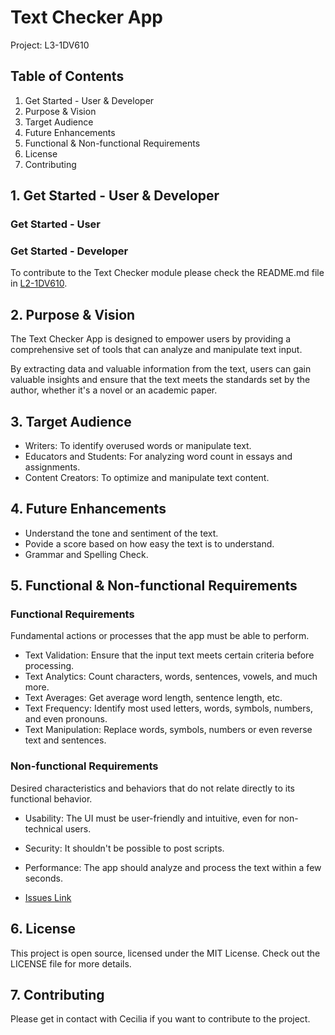 # Text Checker App
Project: L3-1DV610


## Table of Contents
1. Get Started - User & Developer
2. Purpose & Vision 
3. Target Audience
4. Future Enhancements
5. Functional & Non-functional Requirements
6. License
7. Contributing

## 1. Get Started - User & Developer

### Get Started - User

### Get Started - Developer

To contribute to the Text Checker module please check the README.md file in [L2-1DV610](https://github.com/ceciliajonsson/L2-1DV610/issues).

## 2. Purpose & Vision
The Text Checker App is designed to empower users by providing a comprehensive set of tools that can analyze and manipulate text  input. 

By extracting data and valuable information from the text, users can gain valuable insights and ensure that the text meets the standards set by the author, whether it's a novel or an academic paper.

## 3. Target Audience
* Writers: To identify overused words or manipulate text.
* Educators and Students: For analyzing word count in essays and assignments.
* Content Creators: To optimize and manipulate text content.

## 4. Future Enhancements
* Understand the tone and sentiment of the text.
* Povide a score based on how easy the text is to understand.
* Grammar and Spelling Check.

## 5. Functional & Non-functional Requirements
### Functional Requirements
Fundamental actions or processes that the app must be able to perform.

* Text Validation: Ensure that the input text meets certain criteria before processing.
* Text Analytics: Count characters, words, sentences, vowels, and much more.
* Text Averages: Get average word length, sentence length, etc.
* Text Frequency: Identify most used letters, words, symbols, numbers, and even pronouns.
* Text Manipulation: Replace words, symbols, numbers or even reverse text and sentences.

### Non-functional Requirements 
Desired characteristics and behaviors that do not relate directly to its functional behavior.

* Usability: The UI must be user-friendly and intuitive, even for non-technical users.
* Security: It shouldn't be possible to post scripts.
* Performance: The app should analyze and process the text within a few seconds.

* [Issues Link](https://github.com/ceciliajonsson/L3-1DV610/issues)

## 6. License
This project is open source, licensed under the MIT License. 
Check out the LICENSE file for more details.

## 7. Contributing
Please get in contact with Cecilia if you want to contribute to the project.
